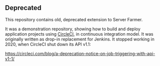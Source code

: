 ## Deprecated

This repository contains old, deprecated extension to Server Farmer.

It was a demonstration repository, showing how to build and deploy application projects using [CircleCI](https://circleci.com/), in continuous integration model. It was originally written as drop-in replacement for Jenkins.
It stopped working in 2020, when CircleCI shut down its API v1.1:

https://circleci.com/blog/a-deprecation-notice-on-job-triggering-with-api-v1-1/
